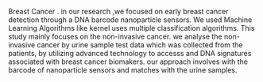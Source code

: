 Breast Cancer
. in our research ,we focused on early breast cancer detection through a DNA barcode nanoparticle sensors. We used Machine Learning Algorithms like kernel uses multiple classification algorithms. This study mainly focuses on the non-invasive cancer. we analyse the non-invasive cancer by urine sample test data which was collected from the patients, by utilizing advanced technology to accesss and DNA signatures associated with breast cancer biomakers. our approach involves with the barcode of nanoparticle sensors and matches with the urine samples. 
